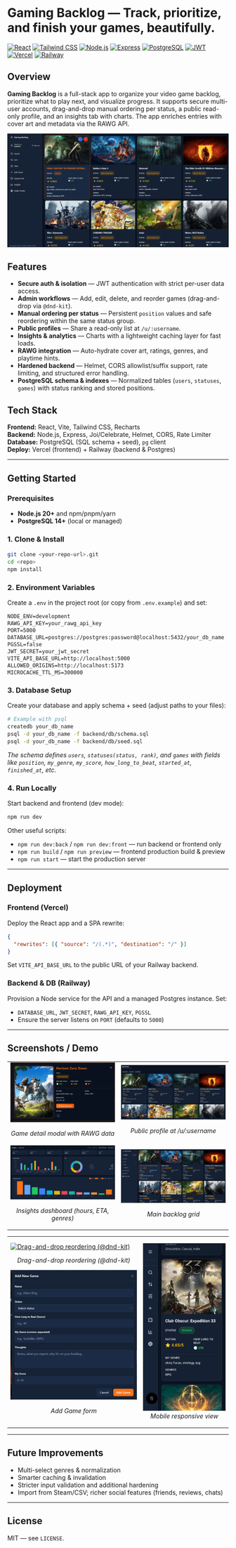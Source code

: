 # Gaming Backlog — Track, prioritize, and finish your games, beautifully.

[![React](https://img.shields.io/badge/Frontend-React-61DAFB?logo=react&logoColor=222)](#tech-stack)
[![Tailwind CSS](https://img.shields.io/badge/Styling-Tailwind-38B2AC?logo=tailwind-css&logoColor=fff)](#tech-stack)
[![Node.js](https://img.shields.io/badge/Backend-Node.js-339933?logo=node.js&logoColor=fff)](#tech-stack)
[![Express](https://img.shields.io/badge/API-Express-000?logo=express&logoColor=fff)](#tech-stack)
[![PostgreSQL](https://img.shields.io/badge/DB-PostgreSQL-4169E1?logo=postgresql&logoColor=fff)](#tech-stack)
[![JWT](https://img.shields.io/badge/Auth-JWT-000000?logo=jsonwebtokens&logoColor=fff)](#features)
[![Vercel](https://img.shields.io/badge/Frontend%20Hosting-Vercel-000?logo=vercel&logoColor=fff)](#deployment)
[![Railway](https://img.shields.io/badge/Backend%20Hosting-Railway-0B0D0E?logo=railway&logoColor=fff)](#deployment)

## Overview
**Gaming Backlog** is a full-stack app to organize your video game backlog, prioritize what to play next, and visualize progress. It supports secure multi-user accounts, drag-and-drop manual ordering per status, a public read-only profile, and an insights tab with charts. The app enriches entries with cover art and metadata via the RAWG API.

<!-- Hero image -->
<p align="center">
  <img src="docs/images/hero-dashboard.png" alt="Main backlog grid with cards" />
</p>

## Features
- **Secure auth & isolation** — JWT authentication with strict per-user data access.
- **Admin workflows** — Add, edit, delete, and reorder games (drag-and-drop via `@dnd-kit`).
- **Manual ordering per status** — Persistent `position` values and safe reordering within the same status group.
- **Public profiles** — Share a read-only list at `/u/:username`.
- **Insights & analytics** — Charts with a lightweight caching layer for fast loads.
- **RAWG integration** — Auto-hydrate cover art, ratings, genres, and playtime hints.
- **Hardened backend** — Helmet, CORS allowlist/suffix support, rate limiting, and structured error handling.
- **PostgreSQL schema & indexes** — Normalized tables (`users`, `statuses`, `games`) with status ranking and stored positions.

## Tech Stack
**Frontend:** React, Vite, Tailwind CSS, Recharts  
**Backend:** Node.js, Express, Joi/Celebrate, Helmet, CORS, Rate Limiter  
**Database:** PostgreSQL (SQL schema + seed), `pg` client  
**Deploy:** Vercel (frontend) + Railway (backend & Postgres)

---

## Getting Started

### Prerequisites
- **Node.js 20+** and npm/pnpm/yarn
- **PostgreSQL 14+** (local or managed)

### 1. Clone & Install
```bash
git clone <your-repo-url>.git
cd <repo>
npm install
```

### 2. Environment Variables

Create a `.env` in the project root (or copy from `.env.example`) and set:

```dotenv
NODE_ENV=development
RAWG_API_KEY=your_rawg_api_key
PORT=5000
DATABASE_URL=postgres://postgres:password@localhost:5432/your_db_name
PGSSL=false
JWT_SECRET=your_jwt_secret
VITE_API_BASE_URL=http://localhost:5000
ALLOWED_ORIGINS=http://localhost:5173
MICROCACHE_TTL_MS=300000
```

### 3. Database Setup

Create your database and apply schema + seed (adjust paths to your files):

```bash
# Example with psql
createdb your_db_name
psql -d your_db_name -f backend/db/schema.sql
psql -d your_db_name -f backend/db/seed.sql
```

_The schema defines `users`, `statuses(status, rank)`, and `games` with fields like `position`, `my_genre`, `my_score`, `how_long_to_beat`, `started_at`, `finished_at`, etc._

### 4. Run Locally

Start backend and frontend (dev mode):

```bash
npm run dev
```

Other useful scripts:

- `npm run dev:back` / `npm run dev:front` — run backend or frontend only  
- `npm run build` / `npm run preview` — frontend production build & preview  
- `npm run start` — start the production server

---

## Deployment

### Frontend (Vercel)

Deploy the React app and  a SPA rewrite:

```json
{
  "rewrites": [{ "source": "/(.*)", "destination": "/" }]
}
```

Set `VITE_API_BASE_URL` to the public URL of your Railway backend.

### Backend & DB (Railway)

Provision a Node service for the API and a managed Postgres instance. Set:

- `DATABASE_URL`, `JWT_SECRET`, `RAWG_API_KEY`, `PGSSL`  
- Ensure the server listens on `PORT` (defaults to `5000`)

---

## Screenshots / Demo

<!-- Desktop screens as a tidy 2×2 grid -->
<table>
  <tr>
    <td width="50%">
      <a href="docs/images/modal-display.png">
        <img src="docs/images/modal-display.png" alt="Game detail modal with RAWG data" width="100%" />
      </a>
      <p align="center"><em>Game detail modal with RAWG data</em></p>
    </td>
    <td width="50%">
      <a href="docs/images/public-view.png">
        <img src="docs/images/public-view.png" alt="Public profile read-only view" width="100%" />
      </a>
      <p align="center"><em>Public profile at /u/:username</em></p>
    </td>
  </tr>
  <tr>
    <td width="50%">
      <a href="docs/images/insights.png">
        <img src="docs/images/insights.png" alt="Insights dashboard with charts" width="100%" />
      </a>
      <p align="center"><em>Insights dashboard (hours, ETA, genres)</em></p>
    </td>
    <td width="50%">
      <a href="docs/images/hero-dashboard.png">
        <img src="docs/images/hero-dashboard.png" alt="Main backlog grid" width="100%" />
      </a>
      <p align="center"><em>Main backlog grid</em></p>
    </td>
  </tr>
</table>

<!-- Motion + Mobile + Add Game: left column stacks GIF + Add form, right column is mobile -->
<table>
  <tr>
    <td width="60%">
      <a href="docs/images/reorder.gif">
        <img src="docs/images/reorder.gif" alt="Drag-and-drop reordering (@dnd-kit)" width="100%" />
      </a>
      <p align="center"><em>Drag-and-drop reordering (@dnd-kit)</em></p>
      <a href="docs/images/add_new_game.PNG">
        <img src="docs/images/add_new_game.PNG" alt="Add Game form ()" width="100%" />
      </a>
      <p align="center"><em>Add Game form </em></p>
    </td>
    <td width="40%">
      <p align="center">
        <a href="docs/images/mobile-view.png">
          <img src="docs/images/mobile-view.png" alt="Mobile responsive view" width="320" />
        </a>
        <br />
        <em>Mobile responsive view</em>
      </p>
    </td>
  </tr>
</table>

---

## Future Improvements
- Multi-select genres & normalization
- Smarter caching & invalidation
- Stricter input validation and additional hardening
- Import from Steam/CSV; richer social features (friends, reviews, chats)

---

## License
MIT — see `LICENSE`.
